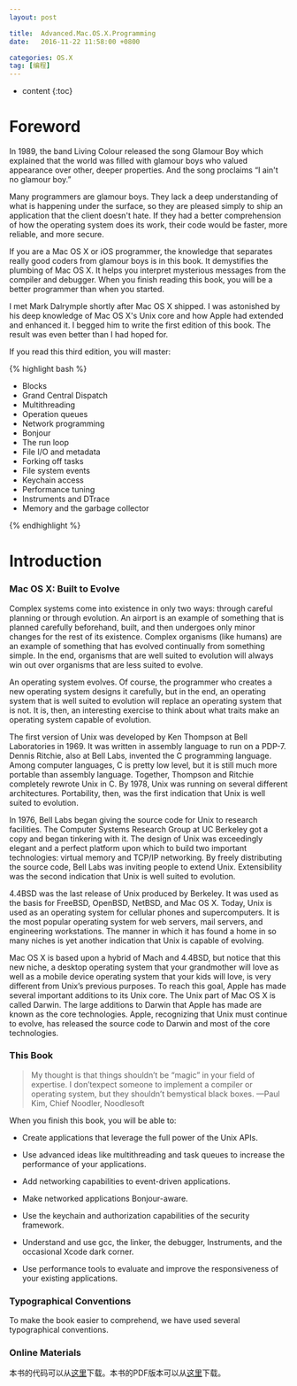 ```yaml
---
layout: post

title:  Advanced.Mac.OS.X.Programming
date:   2016-11-22 11:58:00 +0800

categories: OS.X
tag: [编程]
---
```


* content
{:toc}


Foreword
====================================


In 1989, the band Living Colour released the song Glamour Boy which explained that the world was filled with glamour boys who valued appearance over other, deeper properties. And the song proclaims “I ain't no glamour boy.”

Many programmers are glamour boys. They lack a deep understanding of what is happening under the surface, so they are pleased simply to ship an application that the client doesn't hate. If they had a better comprehension of how the operating system does its work, their code would be faster, more reliable, and more secure.

If you are a Mac OS X or iOS programmer, the knowledge that separates really good coders from glamour boys is in this book. It demystifies the plumbing of Mac OS X. It helps you interpret mysterious messages from the compiler and debugger. When you finish reading this book, you will be a better programmer than when you started.

I met Mark Dalrymple shortly after Mac OS X shipped. I was astonished by his deep knowledge of Mac OS X's Unix core and how Apple had extended and enhanced it. I begged him to write the first edition of this book. The result was even better than I had hoped for.

If you read this third edition, you will master:


{% highlight bash %}

+ Blocks  
+ Grand Central Dispatch  
+ Multithreading  
+ Operation queues  
+ Network programming  
+ Bonjour  
+ The run loop
+ File I/O and metadata  
+ Forking off tasks  
+ File system events  
+ Keychain access  
+ Performance tuning  
+ Instruments and DTrace  
+ Memory and the garbage collector


{% endhighlight %}



Introduction
====================================


### Mac OS X: Built to Evolve ###

Complex systems come into existence in only two ways: through careful planning or through evolution. An airport is an example of something that is planned carefully beforehand, built, and then undergoes only minor changes for the rest of its existence. Complex organisms (like humans) are an example of something that has evolved continually from something simple. In the end, organisms that
are well suited to evolution will always win out over organisms that are less suited to evolve.  


An operating system evolves. Of course, the programmer who creates a new operating system designs it carefully, but in the end, an operating system that is well suited to evolution will replace an operating system that is not. It is, then, an interesting exercise to think about what traits make an operating system capable of evolution.  


The first version of Unix was developed by Ken Thompson at Bell Laboratories in 1969. It was written in assembly language to run on a PDP-7. Dennis Ritchie, also at Bell Labs, invented the C programming language. Among computer languages, C is pretty low level, but it is still much more portable than assembly language. Together, Thompson and Ritchie completely rewrote Unix in C. By 1978, Unix was running on several different architectures. Portability, then, was the first indication that
Unix is well suited to evolution.  


In 1976, Bell Labs began giving the source code for Unix to research facilities. The Computer Systems Research Group at UC Berkeley got a copy and began tinkering with it. The design of Unix was exceedingly elegant and a perfect platform upon which to build two important technologies: virtual
memory and TCP/IP networking. By freely distributing the source code, Bell Labs was inviting people to extend Unix. Extensibility was the second indication that Unix is well suited to evolution.  



4.4BSD was the last release of Unix produced by Berkeley. It was used as the basis for FreeBSD,
OpenBSD, NetBSD, and Mac OS X. Today, Unix is used as an operating system for cellular phones
and supercomputers. It is the most popular operating system for web servers, mail servers, and
engineering workstations. The manner in which it has found a home in so many niches is yet another
indication that Unix is capable of evolving.  


Mac OS X is based upon a hybrid of Mach and 4.4BSD, but notice that this new niche, a desktop operating system that your grandmother will love as well as a mobile device operating system that your kids will love, is very different from Unix’s previous purposes. To reach this goal, Apple has made several important additions to its Unix core. The Unix part of Mac OS X is called Darwin. The large additions to Darwin that Apple has made are known as the core technologies. Apple, recognizing that Unix must continue to evolve, has released the source code to Darwin and most of the core technologies.




### This Book ###

>My thought is that things shouldn’t be “magic” in your field of expertise. I don’texpect someone to implement a compiler or operating system, but they shouldn’t bemystical black boxes.  —Paul Kim, Chief Noodler, Noodlesoft


When you finish this book, you will be able to:  

* Create applications that leverage the full power of the Unix APIs.

* Use advanced ideas like multithreading and task queues to increase the performance of your applications.

* Add networking capabilities to event-driven applications.

* Make networked applications Bonjour-aware.

* Use the keychain and authorization capabilities of the security framework.

* Understand and use gcc, the linker, the debugger, Instruments, and the occasional Xcode dark corner.

* Use performance tools to evaluate and improve the responsiveness of your existing applications.


### Typographical Conventions ###


To make the book easier to comprehend, we have used several typographical conventions.


### Online Materials ###

本书的代码可以从[这里][BookCode]下载。本书的PDF版本可以从[这里][BookPDF]下载。  

[BookCode]:<http://www.borkware.com/corebook/> "Advanced OS.X Programing Code"
[BookPDF]:<{{ "/downloads/books/Advanced.Mac.OS.X.Programming.pdf" | prepend:site.baseurl}}> "Advanced OS.X Programing PDF"







